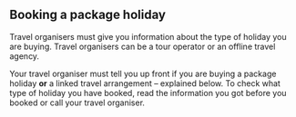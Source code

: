 ##  Booking a package holiday

Travel organisers must give you information about the type of holiday you are
buying. Travel organisers can be a tour operator or an offline travel agency.

Your travel organiser must tell you up front if you are buying a package
holiday **or** a linked travel arrangement – explained below. To check what
type of holiday you have booked, read the information you got before you
booked or call your travel organiser.

